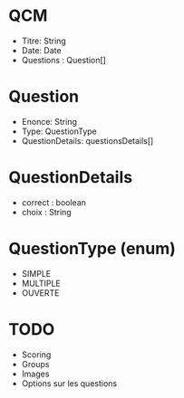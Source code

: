 # QCM
- Titre: String
- Date: Date
- Questions : Question[]

# Question
- Enonce: String
- Type: QuestionType
- QuestionDetails: questionsDetails[]

# QuestionDetails
- correct : boolean
- choix : String

# QuestionType (enum)
- SIMPLE
- MULTIPLE
- OUVERTE


# TODO
- Scoring
- Groups
- Images
- Options sur les questions
